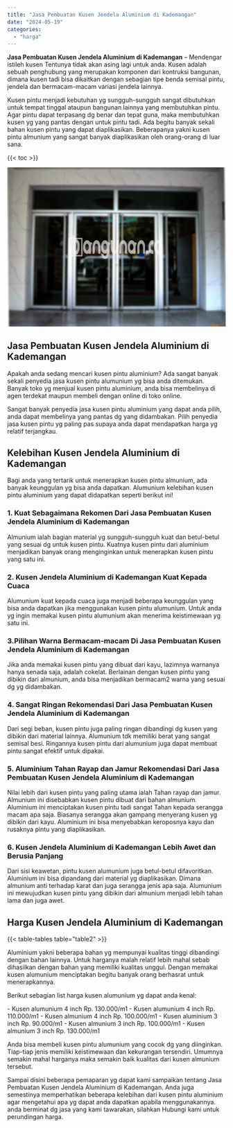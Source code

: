 ```yaml
---
title: "Jasa Pembuatan Kusen Jendela Aluminium di Kademangan"
date: "2024-05-19"
categories: 
  - "harga"
---
```


**Jasa Pembuatan Kusen Jendela Aluminium di Kademangan** – Mendengar istileh kusen Tentunya tidak akan asing lagi untuk anda. Kusen adalah sebuah penghubung yang merupakan komponen dari kontruksi bangunan, dimana kusen tadi bisa dikaitkan dengan sebagian tipe benda semisal pintu, jendela dan bermacam-macam variasi jendela lainnya.

Kusen pintu menjadi kebutuhan yg sungguh-sungguh sangat dibutuhkan untuk tempat tinggal ataupun bangunan lainnya yang membutuhkan pintu. Agar pintu dapat terpasang dg benar dan tepat guna, maka membutuhkan kusen yg yang pantas dengan untuk pintu tadi. Ada begitu banyak sekali bahan kusen pintu yang dapat diaplikasikan. Beberapanya yakni kusen pintu almunium yang sangat banyak diaplikasikan oleh orang-orang di luar sana.

{{< toc >}}

![Jasa Pembuatan Kusen Jendela Aluminium di Kademangan](/images/harga-kusen-jendela-alumunium-13.png)

## Jasa Pembuatan Kusen Jendela Aluminium di Kademangan

Apakah anda sedang mencari kusen pintu aluminium? Ada sangat banyak sekali penyedia jasa kusen pintu alumunium yg bisa anda ditemukan. Banyak toko yg menjual kusen pintu aluminium, anda bisa membelinya di agen terdekat maupun membeli dengan online di toko online.

Sangat banyak penyedia jasa kusen pintu aluminium yang dapat anda pilih, anda dapat membelinya yang pantas dg yang didambakan. Pilih penyedia jasa kusen pintu yg paling pas supaya anda dapat mendapatkan harga yg relatif terjangkau.

## Kelebihan Kusen Jendela Aluminium di Kademangan

Bagi anda yang tertarik untuk menerapkan kusen pintu almunium, ada banyak keunggulan yg bisa anda dapatkan. Alumunium kelebihan kusen pintu aluminium yang dapat didapatkan seperti berikut ini!

### 1\. Kuat Sebagaimana Rekomen Dari Jasa Pembuatan Kusen Jendela Aluminium di Kademangan

Almunium ialah bagian material yg sungguh-sungguh kuat dan betul-betul yang sesuai dg untuk kusen pintu. Kuatnya kusen pintu dari aluminium menjadikan banyak orang menginginkan untuk menerapkan kusen pintu yang satu ini.

### 2\. Kusen Jendela Aluminium di Kademangan Kuat Kepada Cuaca

Alumunium kuat kepada cuaca juga menjadi beberapa keunggulan yang bisa anda dapatkan jika menggunakan kusen pintu alumunium. Untuk anda yg ingin memakai kusen pintu alumunium akan menerima keistimewaan yg satu ini.

### 3.Pilihan Warna Bermacam-macam Di Jasa Pembuatan Kusen Jendela Aluminium di Kademangan

Jika anda memakai kusen pintu yang dibuat dari kayu, lazimnya warnanya hanya senada saja, adalah cokelat. Berlainan dengan kusen pintu yang dibikin dari almunium, anda bisa menjadikan bermacam2 warna yang sesuai dg yg didambakan.

### 4\. Sangat Ringan Rekomendasi Dari Jasa Pembuatan Kusen Jendela Aluminium di Kademangan

Dari segi beban, kusen pintu juga paling ringan dibandingi dg kusen yang dibikin dari material lainnya. Alumunium tdk memiliki berat yang sangat semisal besi. Ringannya kusen pintu dari alumunium juga dapat membuat pintu sangat efektif untuk dipakai.

### 5\. Aluminium Tahan Rayap dan Jamur Rekomendasi Dari Jasa Pembuatan Kusen Jendela Aluminium di Kademangan

Nilai lebih dari kusen pintu yang paling utama ialah Tahan rayap dan jamur. Almunium ini disebabkan kusen pintu dibuat dari bahan almunium. Aluminium ini menciptakan kusen pintu tadi sangat Tahan kepada serangga macam apa saja. Biasanya serangga akan gampang menyerang kusen yg dibikin dari kayu. Aluminium ini bisa menyebabkan keroposnya kayu dan rusaknya pintu yang diaplikasikan.

### 6\. Kusen Jendela Aluminium di Kademangan Lebih Awet dan Berusia Panjang

Dari sisi keawetan, pintu kusen alumunium juga betul-betul difavoritkan. Aluminium ini bisa dipandang dari material yg diaplikasikan. Dimana almunium anti terhadap karat dan juga serangga jenis apa saja. Alumunium ini mewujudkan kusen pintu yang dibikin dari almunium menjadi lebih tahan lama dan juga awet.

## Harga Kusen Jendela Aluminium di Kademangan

{{< table-tables table="table2" >}}

Aluminium yakni beberapa bahan yg mempunyai kualitas tinggi dibandingi dengan bahan lainnya. Untuk harganya malah relatif lebih mahal sebab dihasilkan dengan bahan yang memiliki kualitas unggul. Dengan memakai kusen alumunium menciptakan begitu banyak orang berhasrat untuk menerapkannya.

Berikut sebagian list harga kusen alumunium yg dapat anda kenal:

\- Kusen alumunium 4 inch Rp. 130.000/m1 - Kusen alumunium 4 inch Rp. 110.000/m1 - Kusen almunium 4 inch Rp. 100.000/m1 - Kusen aluminium 3 inch Rp. 90.000/m1 - Kusen almunium 3 inch Rp. 100.000/m1 - Kusen almunium 3 inch Rp. 130.000/m1

Anda bisa membeli kusen pintu alumunium yang cocok dg yang diinginkan. Tiap-tiap jenis memiliki keistimewaan dan kekurangan tersendiri. Umumnya semakin mahal harganya maka semakin baik kualitas dari kusen almunium tersebut.

Sampai disini beberapa pemaparan yg dapat kami sampaikan tentang Jasa Pembuatan Kusen Jendela Aluminium di Kademangan. Anda juga semestinya memperhatikan beberapa kelebihan dari kusen pintu aluminium agar mengetahui apa yg dapat anda dapatkan apabila menggunakannya. anda berminat dg jasa yang kami tawarakan, silahkan Hubungi kami untuk perundingan harga.
